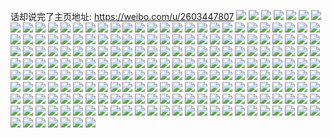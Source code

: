 话却说完了主页地址: https://weibo.com/u/2603447807 
![](https://wx4.sinaimg.cn/mw2000/9b2d75ffly1h91364i2w4j20u0140n3x.jpg) 
![](https://wx4.sinaimg.cn/mw2000/9b2d75ffly1h91363ygyoj20u0140ahl.jpg) 
![](https://wx4.sinaimg.cn/mw2000/9b2d75ffly1h8zaenlus6j20u01syn2s.jpg) 
![](https://wx4.sinaimg.cn/mw2000/9b2d75ffly1h8zaeo5xxbj20u014ggu9.jpg) 
![](https://wx4.sinaimg.cn/mw2000/9b2d75ffly1gvyb8jtv3nj21hs1zpkjl.jpg) 
![](https://wx4.sinaimg.cn/mw2000/002QbNHFly1gv9ajdi527j63402c0npf02.jpg) 
![](https://wx4.sinaimg.cn/mw2000/002QbNHFly1gv9ajb8n2sj62c037ie8302.jpg) 
![](https://wx4.sinaimg.cn/mw2000/002QbNHFly1gv9ajinm77j62c02c0u0x02.jpg) 
![](https://wx4.sinaimg.cn/mw2000/002QbNHFly1gv9ajlw4j0j63402c04qr02.jpg) 
![](https://wx4.sinaimg.cn/mw2000/002QbNHFly1gv9ajoquzfj63402c0npf02.jpg) 
![](https://wx4.sinaimg.cn/mw2000/002QbNHFly1gv9ajgtgjwj63402c01l002.jpg) 
![](https://wx4.sinaimg.cn/mw2000/002QbNHFly1gug4cnkdsgj60u01407gn02.jpg) 
![](https://wx4.sinaimg.cn/mw2000/002QbNHFly1gteextw9kcj627g2xx7wi02.jpg) 
![](https://wx4.sinaimg.cn/mw2000/002QbNHFly1gteexrjatmj60xc0xctjt02.jpg) 
![](https://wx4.sinaimg.cn/mw2000/002QbNHFly1gteexqyrfnj61sd1sdhce02.jpg) 
![](https://wx4.sinaimg.cn/mw2000/002QbNHFly1gteexsk4l3j61s91s9b2902.jpg) 
![](https://wx4.sinaimg.cn/mw2000/002QbNHFly1gteexvzt2tj60yi22onpd02.jpg) 
![](https://wx4.sinaimg.cn/mw2000/002QbNHFly1gtpa3wb2u5j61x81x8u0x02.jpg) 
![](https://wx4.sinaimg.cn/mw2000/9b2d75ffgy1gta162535sj22c02c0e81.jpg) 
![](https://wx4.sinaimg.cn/mw2000/002QbNHFly1gt30o69r7kj62c02c04qq02.jpg) 
![](https://wx4.sinaimg.cn/mw2000/9b2d75ffly1gt30o8ud4bj22c02c0npe.jpg) 
![](https://wx4.sinaimg.cn/mw2000/9b2d75ffly1gt30pvpovzj21v31v34qq.jpg) 
![](https://wx4.sinaimg.cn/mw2000/9b2d75ffly1gt30o6xz75j20yi0k5di8.jpg) 
![](https://wx4.sinaimg.cn/mw2000/002QbNHFly1gu4ur9ljn7j60u0140wny02.jpg) 
![](https://wx4.sinaimg.cn/mw2000/9b2d75ffly1gsurk0o22mj20u00u041q.jpg) 
![](https://wx4.sinaimg.cn/mw2000/9b2d75ffly1gsurdyljphj20u00u0jux.jpg) 
![](https://wx4.sinaimg.cn/mw2000/9b2d75ffly1gsrc6uybgdj20u01o0n9d.jpg) 
![](https://wx4.sinaimg.cn/mw2000/9b2d75ffly1gss7gntlt2j20u0140q9o.jpg) 
![](https://wx4.sinaimg.cn/mw2000/9b2d75ffly1gss7i0z5oxj20u0140n9s.jpg) 
![](https://wx4.sinaimg.cn/mw2000/9b2d75ffly1gsq06u5qtlj20u0140n1r.jpg) 
![](https://wx4.sinaimg.cn/mw2000/9b2d75ffly1gsq06uiy56j20u00u00ye.jpg) 
![](https://wx4.sinaimg.cn/mw2000/9b2d75ffly1gsntqkuml0j20u013ztie.jpg) 
![](https://wx4.sinaimg.cn/mw2000/9b2d75ffly1gsntqmglacj20u014i113.jpg) 
![](https://wx4.sinaimg.cn/mw2000/9b2d75ffly1gs9lqo369yj20yi0yijur.jpg) 
![](https://wx4.sinaimg.cn/mw2000/9b2d75ffly1grn56plosej21o02807wi.jpg) 
![](https://wx4.sinaimg.cn/mw2000/9b2d75ffly1grn57s7mfzj21o0280e81.jpg) 
![](https://wx4.sinaimg.cn/mw2000/9b2d75ffly1gr6l72hw0nj22c02c0qv5.jpg) 
![](https://wx4.sinaimg.cn/mw2000/9b2d75ffly1gr6l73cipoj23402c0np0.jpg) 
![](https://wx4.sinaimg.cn/mw2000/9b2d75ffly1gr6l70p9xsj22c02c0x6p.jpg) 
![](https://wx4.sinaimg.cn/mw2000/9b2d75ffly1gr6lfdfll8j22c02c0e81.jpg) 
![](https://wx4.sinaimg.cn/mw2000/9b2d75ffly1gr6l75c5j0j22801o0qv5.jpg) 
![](https://wx4.sinaimg.cn/mw2000/9b2d75ffly1gr6lfbvvekj2216216x6q.jpg) 
![](https://wx4.sinaimg.cn/mw2000/002QbNHFly1gr2pmmpk2lj61eu1vr1ky02.jpg) 
![](https://wx4.sinaimg.cn/mw2000/9b2d75ffly1gqr88tdyz7j22c02c0hdt.jpg) 
![](https://wx4.sinaimg.cn/mw2000/9b2d75ffly1gqr86ue8ijj22c02c0u0x.jpg) 
![](https://wx4.sinaimg.cn/mw2000/9b2d75ffly1gqb56bf1m6j20rs1qi4qp.jpg) 
![](https://wx4.sinaimg.cn/mw2000/9b2d75ffly1gqb560s7drj22bz2c0e82.jpg) 
![](https://wx4.sinaimg.cn/mw2000/9b2d75ffly1gqb5688pd2j22782xnnpe.jpg) 
![](https://wx4.sinaimg.cn/mw2000/9b2d75ffly1gqa862nzznj22c0340b2a.jpg) 
![](https://wx4.sinaimg.cn/mw2000/9b2d75ffly1gqa86dpqgaj22c0340u0y.jpg) 
![](https://wx4.sinaimg.cn/mw2000/9b2d75ffly1gqa8665jkgj23402c0e83.jpg) 
![](https://wx4.sinaimg.cn/mw2000/9b2d75ffly1gqa86jj6zyj22c0340e84.jpg) 
![](https://wx4.sinaimg.cn/mw2000/9b2d75ffly1gqa868xl5aj235s2xknpf.jpg) 
![](https://wx4.sinaimg.cn/mw2000/9b2d75ffly1gqa86m75gmj22c0340kjm.jpg) 
![](https://wx4.sinaimg.cn/mw2000/9b2d75ffly1gq9gctpjv2j22c02c0x6p.jpg) 
![](https://wx4.sinaimg.cn/mw2000/9b2d75ffly1gq9gcvn82wj22923031ky.jpg) 
![](https://wx4.sinaimg.cn/mw2000/9b2d75ffly1gq8hwz7tjvj22c02bz4qq.jpg) 
![](https://wx4.sinaimg.cn/mw2000/9b2d75ffly1gq8hx1yeyfj221q21qb29.jpg) 
![](https://wx4.sinaimg.cn/mw2000/9b2d75ffly1gq8hx019e7j22bm2bne81.jpg) 
![](https://wx4.sinaimg.cn/mw2000/9b2d75ffly1gq6m0x1nd4j20u00u012b.jpg) 
![](https://wx4.sinaimg.cn/mw2000/9b2d75ffly1gq6m0sp7gnj20u00u0n9f.jpg) 
![](https://wx4.sinaimg.cn/mw2000/9b2d75ffly1gq6m0qco7qj20u10u0gvp.jpg) 
![](https://wx4.sinaimg.cn/mw2000/9b2d75ffly1gq6m0vd9rrj20u00u0dkh.jpg) 
![](https://wx4.sinaimg.cn/mw2000/9b2d75ffly1gq6m0w2e6pj20mc0mc445.jpg) 
![](https://wx4.sinaimg.cn/mw2000/9b2d75ffly1gq6m0u3uj5j20ku0rsn16.jpg) 
![](https://wx4.sinaimg.cn/mw2000/9b2d75ffly1gns2vrnk06j20u00u0aj0.jpg) 
![](https://wx4.sinaimg.cn/mw2000/9b2d75ffly1gns2vs0xmnj20u00u0gv6.jpg) 
![](https://wx4.sinaimg.cn/mw2000/9b2d75ffly1gns2vr5hn3j20u00u07au.jpg) 
![](https://wx4.sinaimg.cn/mw2000/9b2d75ffly1gns2vshfa3j20u00u0n4w.jpg) 
![](https://wx4.sinaimg.cn/mw2000/9b2d75ffly1gns2vt5bz6j21400u0ao5.jpg) 
![](https://wx4.sinaimg.cn/mw2000/9b2d75ffly1gns2vur7xxj20u00u0117.jpg) 
![](https://wx4.sinaimg.cn/mw2000/9b2d75ffly1gns2vv628jj21400u0gwe.jpg) 
![](https://wx4.sinaimg.cn/mw2000/9b2d75ffly1gns2vtwewbj20u00u011v.jpg) 
![](https://wx4.sinaimg.cn/mw2000/9b2d75ffly1gns2vw1x8uj20u00u00xm.jpg) 
![](https://wx4.sinaimg.cn/mw2000/9b2d75ffly1gmw1je03qfj228f1ode81.jpg) 
![](https://wx4.sinaimg.cn/mw2000/9b2d75ffly1gloeto025sj220f20gb29.jpg) 
![](https://wx4.sinaimg.cn/mw2000/9b2d75ffly1gljmyxeq4kj22c02c0hdt.jpg) 
![](https://wx4.sinaimg.cn/mw2000/9b2d75ffly1gljmz0wmn1j20hw0zugul.jpg) 
![](https://wx4.sinaimg.cn/mw2000/9b2d75ffgy1gkeejl0xlaj20rs1jk7p9.jpg) 
![](https://wx4.sinaimg.cn/mw2000/9b2d75ffgy1gkdkf2p0kpj20u00ub13o.jpg) 
![](https://wx4.sinaimg.cn/mw2000/9b2d75ffgy1gkdkf1tsr8j20u00u0dm5.jpg) 
![](https://wx4.sinaimg.cn/mw2000/9b2d75ffgy1gkdkf0kx59j20u00u00zn.jpg) 
![](https://wx4.sinaimg.cn/mw2000/9b2d75ffgy1gkdkf29eijj20u00u0afx.jpg) 
![](https://wx4.sinaimg.cn/mw2000/9b2d75ffgy1gkc639r567j20u10u0agg.jpg) 
![](https://wx4.sinaimg.cn/mw2000/9b2d75ffgy1gkc60usqnij20u00u047t.jpg) 
![](https://wx4.sinaimg.cn/mw2000/9b2d75ffly1gkj2uygduwj20rs15pwna.jpg) 
![](https://wx4.sinaimg.cn/mw2000/9b2d75ffgy1gkc60rn71bj20u0140agk.jpg) 
![](https://wx4.sinaimg.cn/mw2000/9b2d75ffgy1gkc60tgbq3j20u00u04b4.jpg) 
![](https://wx4.sinaimg.cn/mw2000/9b2d75ffgy1gkc60sg880j20u00u0jul.jpg) 
![](https://wx4.sinaimg.cn/mw2000/9b2d75ffly1gjl52k6durj21zv1zv7wi.jpg) 
![](https://wx4.sinaimg.cn/mw2000/9b2d75ffly1gjl5c8t7l5j22801o0b2a.jpg) 
![](https://wx4.sinaimg.cn/mw2000/9b2d75ffly1gjl51mf3yvj22c02c0nk9.jpg) 
![](https://wx4.sinaimg.cn/mw2000/9b2d75ffly1gj507hmwzzj20u00u047z.jpg) 
![](https://wx4.sinaimg.cn/mw2000/9b2d75ffly1gj508rirt7j20u00u0jx1.jpg) 
![](https://wx4.sinaimg.cn/mw2000/9b2d75ffly1gjb7lh9twsj20rs1jknh1.jpg) 
![](https://wx4.sinaimg.cn/mw2000/9b2d75ffly1gj507i3w20j20u00u07h1.jpg) 
![](https://wx4.sinaimg.cn/mw2000/9b2d75ffly1gj507j393pj20u00u0wjp.jpg) 
![](https://wx4.sinaimg.cn/mw2000/9b2d75ffly1gjb7kba5x0j20u00u047e.jpg) 
![](https://wx4.sinaimg.cn/mw2000/9b2d75ffly1gj508ikh8cj20u00u0dm3.jpg) 
![](https://wx4.sinaimg.cn/mw2000/9b2d75ffly1gj507jm1t1j20u00u00ye.jpg) 
![](https://wx4.sinaimg.cn/mw2000/9b2d75ffly1gj507ipp9vj20u00u0n3o.jpg) 
![](https://wx4.sinaimg.cn/mw2000/9b2d75ffly1gikzs701vzj22801o0u0x.jpg) 
![](https://wx4.sinaimg.cn/mw2000/9b2d75ffly1gikzvyhal4j22c02c0hdu.jpg) 
![](https://wx4.sinaimg.cn/mw2000/9b2d75ffly1gikzryiam0j227k27jb2a.jpg) 
![](https://wx4.sinaimg.cn/mw2000/9b2d75ffly1gikzrx8ay7j22c02c0npd.jpg) 
![](https://wx4.sinaimg.cn/mw2000/9b2d75ffly1gi9964qgy4j22801o07wi.jpg) 
![](https://wx4.sinaimg.cn/mw2000/9b2d75ffly1gi995pzdggj22c02c04qp.jpg) 
![](https://wx4.sinaimg.cn/mw2000/9b2d75ffly1gi995j47y8j22801o07wi.jpg) 
![](https://wx4.sinaimg.cn/mw2000/9b2d75ffly1ghn1qavhfpj20rs1jk7l4.jpg) 
![](https://wx4.sinaimg.cn/mw2000/9b2d75ffly1ghn1qdsbg8j20u00u049h.jpg) 
![](https://wx4.sinaimg.cn/mw2000/9b2d75ffly1ghn1qfjtlnj20u00u0tjy.jpg) 
![](https://wx4.sinaimg.cn/mw2000/9b2d75ffly1ghn1qguncdj20u00u0k2f.jpg) 
![](https://wx4.sinaimg.cn/mw2000/9b2d75ffly1ghn1qiazyxj20u00u0n33.jpg) 
![](https://wx4.sinaimg.cn/mw2000/9b2d75ffly1ghn1qj7xiuj20u00u0wpd.jpg) 
![](https://wx4.sinaimg.cn/mw2000/9b2d75ffly1ghr5gnfuf7j20sc0qujy2.jpg) 
![](https://wx4.sinaimg.cn/mw2000/9b2d75ffly1ghn1qq1ps5j21400u0qgu.jpg) 
![](https://wx4.sinaimg.cn/mw2000/9b2d75ffly1ghn1qk0brzj20vf0u0dov.jpg) 
![](https://wx4.sinaimg.cn/mw2000/9b2d75ffly1ghlnofn6m7j20rs1jkneb.jpg) 
![](https://wx4.sinaimg.cn/mw2000/9b2d75ffly1ghlnogmhutj212y0u0alr.jpg) 
![](https://wx4.sinaimg.cn/mw2000/9b2d75ffly1gh0hkygvidj22c02c01ao.jpg) 
![](https://wx4.sinaimg.cn/mw2000/9b2d75ffly1gh0hkvlzndj22c02c0hau.jpg) 
![](https://wx4.sinaimg.cn/mw2000/9b2d75ffly1gh0hl0qxl4j222b22be82.jpg) 
![](https://wx4.sinaimg.cn/mw2000/9b2d75ffly1gh0hl004o7j218f18fwvy.jpg) 
![](https://wx4.sinaimg.cn/mw2000/9b2d75ffly1gh0hp4bmxoj221w21we82.jpg) 
![](https://wx4.sinaimg.cn/mw2000/9b2d75ffly1gh0hkxmx3gj22c02c04qq.jpg) 
![](https://wx4.sinaimg.cn/mw2000/9b2d75ffly1ghiv0m27d3j20rs2bce81.jpg) 
![](https://wx4.sinaimg.cn/mw2000/9b2d75ffly1ghiv0x90grj22c02c0x6p.jpg) 
![](https://wx4.sinaimg.cn/mw2000/9b2d75ffly1ghiv0ljtylj20rs1jk1kx.jpg) 
![](https://wx4.sinaimg.cn/mw2000/9b2d75ffly1gez4oigpk0j20u00u0ti4.jpg) 
![](https://wx4.sinaimg.cn/mw2000/9b2d75ffly1gez4oi3020j20u00u07ef.jpg) 
![](https://wx4.sinaimg.cn/mw2000/9b2d75ffly1ge53f763i8j20u00u0gva.jpg) 
![](https://wx4.sinaimg.cn/mw2000/9b2d75ffly1ge53f7lcvqj21400u0tls.jpg) 
![](https://wx4.sinaimg.cn/mw2000/9b2d75ffly1ge53f6omh6j20u00u0dp8.jpg) 
![](https://wx4.sinaimg.cn/mw2000/9b2d75ffly1gdk9jikikej21o01o0hdt.jpg) 
![](https://wx4.sinaimg.cn/mw2000/9b2d75ffly1gdk9jhnsd7j21o01o0e81.jpg) 
![](https://wx4.sinaimg.cn/mw2000/9b2d75ffly1gdaonv6b4yj20u00u0n79.jpg) 
![](https://wx4.sinaimg.cn/mw2000/9b2d75ffly1gdaonusf9yj20u00u0do1.jpg) 
![](https://wx4.sinaimg.cn/mw2000/9b2d75ffly1gdaonw6001j20u00u0wow.jpg) 
![](https://wx4.sinaimg.cn/mw2000/9b2d75ffly1gdb3exwwuej20u00u0k38.jpg) 
![](https://wx4.sinaimg.cn/mw2000/9b2d75ffly1gd1w0alp0fj20u00u0alc.jpg) 
![](https://wx4.sinaimg.cn/mw2000/9b2d75ffly1gd1w0a8347j20u00u0wpv.jpg) 
![](https://wx4.sinaimg.cn/mw2000/9b2d75ffly1gd1w0b353pj20u00u0k2k.jpg) 
![](https://wx4.sinaimg.cn/mw2000/9b2d75ffly1gbwstq5exvj21nm1nm7wh.jpg) 
![](https://wx4.sinaimg.cn/mw2000/9b2d75ffly1gbwstnsj12j22c02c0hdt.jpg) 
![](https://wx4.sinaimg.cn/mw2000/9b2d75ffly1gbigyulnv1j22c02c0x43.jpg) 
![](https://wx4.sinaimg.cn/mw2000/9b2d75ffly1gbigytajb4j22c02c01kx.jpg) 
![](https://wx4.sinaimg.cn/mw2000/9b2d75ffly1gbigz68xg0j22c02c01kx.jpg) 
![](https://wx4.sinaimg.cn/mw2000/9b2d75ffly1gbigz7v1rvj22c02c0e81.jpg) 
![](https://wx4.sinaimg.cn/mw2000/9b2d75ffly1gbigz9efkmj22c02c01kb.jpg) 
![](https://wx4.sinaimg.cn/mw2000/9b2d75ffly1gbigz4ofoqj22c02c04qp.jpg) 
![](https://wx4.sinaimg.cn/mw2000/9b2d75ffly1g6s6wcilehj20u00u07cc.jpg) 
![](https://wx4.sinaimg.cn/mw2000/9b2d75ffly1gbbpg7uxzzj20rs1qiql0.jpg) 
![](https://wx4.sinaimg.cn/mw2000/9b2d75ffgy1g5houebj8aj20rs3uwhdu.jpg) 
![](https://wx4.sinaimg.cn/mw2000/9b2d75ffgy1g5houfuyzaj20rs1jktt8.jpg) 
![](https://wx4.sinaimg.cn/mw2000/9b2d75ffly1gcrtndc5mbj20rs3uwnpe.jpg) 
![](https://wx4.sinaimg.cn/mw2000/9b2d75ffly1gcrtq9icfsj20rs5egkjn.jpg) 
![](https://wx4.sinaimg.cn/mw2000/9b2d75ffly1gcyqpxdb4qj20rs1jk4mq.jpg) 
![](https://wx4.sinaimg.cn/mw2000/9b2d75ffly1g50utf38y7j21us1use81.jpg) 
![](https://wx4.sinaimg.cn/mw2000/9b2d75ffly1g4a9qe7oz4j22c02c0e82.jpg) 
![](https://wx4.sinaimg.cn/mw2000/9b2d75ffly1g4a9pr3wpyj22c02c0qv5.jpg) 
![](https://wx4.sinaimg.cn/mw2000/9b2d75ffly1g3whfflvfuj20u00u0jx2.jpg) 
![](https://wx4.sinaimg.cn/mw2000/9b2d75ffly1g39maochqzj21400u0gsl.jpg) 
![](https://wx4.sinaimg.cn/mw2000/9b2d75ffly1g259ywhnzrj227u1o0qv7.jpg) 
![](https://wx4.sinaimg.cn/mw2000/9b2d75ffly1g259z1znt8j22c02c0b2a.jpg) 
![](https://wx4.sinaimg.cn/mw2000/9b2d75ffly1g259z5o96hj22c02c07wh.jpg) 
![](https://wx4.sinaimg.cn/mw2000/9b2d75ffly1g1m0wmsusqj227v1o0hdw.jpg) 
![](https://wx4.sinaimg.cn/mw2000/9b2d75ffly1g1m0wo30bmj22ah31ze81.jpg) 
![](https://wx4.sinaimg.cn/mw2000/9b2d75ffly1g1m0wnb8u7j20v80v849n.jpg) 
![](https://wx4.sinaimg.cn/mw2000/9b2d75ffly1g13y1j6c0jj20u00u0zv1.jpg) 
![](https://wx4.sinaimg.cn/mw2000/9b2d75ffly1g06cspdlrtj20u00u0do3.jpg) 
![](https://wx4.sinaimg.cn/mw2000/9b2d75ffly1g03fggxl22j20rs2k2npf.jpg) 
![](https://wx4.sinaimg.cn/mw2000/9b2d75ffly1g03fgavvkbj20rs4mohdy.jpg) 
![](https://wx4.sinaimg.cn/mw2000/9b2d75ffly1g03fhfdk64j20rs3vunph.jpg) 
![](https://wx4.sinaimg.cn/mw2000/9b2d75ffly1g03fgriybvj20rs4monpi.jpg) 
![](https://wx4.sinaimg.cn/mw2000/9b2d75ffly1g03fhosilsj20rs3uwu11.jpg) 
![](https://wx4.sinaimg.cn/mw2000/9b2d75ffly1g03fh5ylw7j20rs5eg1l4.jpg) 
![](https://wx4.sinaimg.cn/mw2000/9b2d75ffly1g03fhzaao0j20rs4ajhdy.jpg) 
![](https://wx4.sinaimg.cn/mw2000/9b2d75ffly1ghivmn46sdj20rs3uwx6p.jpg) 
![](https://wx4.sinaimg.cn/mw2000/9b2d75ffly1g03fhzwbu3j20qg0qhmzi.jpg) 
![](https://wx4.sinaimg.cn/mw2000/9b2d75ffly1fzv47xah95j20u00u0q7s.jpg) 
![](https://wx4.sinaimg.cn/mw2000/9b2d75ffly1fzv47wxfkoj20u00u0gy3.jpg) 
![](https://wx4.sinaimg.cn/mw2000/9b2d75ffly1fz2opowb8yj213x0u0gxs.jpg) 
![](https://wx4.sinaimg.cn/mw2000/9b2d75ffly1fz2opnkj4ij20u00u0gus.jpg) 
![](https://wx4.sinaimg.cn/mw2000/9b2d75ffly1fz2oppu4azj21900u046p.jpg) 
![](https://wx4.sinaimg.cn/mw2000/9b2d75ffly1fz2opqif2nj20u00u0wjy.jpg) 
![](https://wx4.sinaimg.cn/mw2000/9b2d75ffly1fz2oprjuufj20u00u0wln.jpg) 
![](https://wx4.sinaimg.cn/mw2000/9b2d75ffly1fz2opm47l3j20u00u0jy1.jpg) 
![](https://wx4.sinaimg.cn/mw2000/9b2d75ffly1fxer7ga8x1j22c02c0e87.jpg) 
![](https://wx4.sinaimg.cn/mw2000/9b2d75ffly1fwfyxxdwmdj20zk0qodo2.jpg) 
![](https://wx4.sinaimg.cn/mw2000/9b2d75ffly1fwfyxtdyl5j20zk0qogor.jpg) 
![](https://wx4.sinaimg.cn/mw2000/9b2d75ffly1fwfyxxxn43j20qo0qon46.jpg) 
![](https://wx4.sinaimg.cn/mw2000/9b2d75ffly1fw4gg6lbx2j22c02c0qva.jpg) 
![](https://wx4.sinaimg.cn/mw2000/9b2d75ffly1fw4ggh4nukj23402c0b29.jpg) 
![](https://wx4.sinaimg.cn/mw2000/9b2d75ffly1fw4ggsrnxcj22c02c07wh.jpg) 
![](https://wx4.sinaimg.cn/mw2000/9b2d75ffly1fvjijr3f5oj20qo0qo0zi.jpg) 
![](https://wx4.sinaimg.cn/mw2000/9b2d75ffly1fvjijsnflsj20qo0qo7d8.jpg) 
![](https://wx4.sinaimg.cn/mw2000/9b2d75ffly1fvjijt3e2dj20zk0qoguk.jpg) 
![](https://wx4.sinaimg.cn/mw2000/9b2d75ffly1fvjijsbmopj20qo0qon67.jpg) 
![](https://wx4.sinaimg.cn/mw2000/9b2d75ffly1fvb7c1p35lj20qo0qoqdd.jpg) 
![](https://wx4.sinaimg.cn/mw2000/9b2d75ffly1fvb7bv37wjj20qo0qo0xa.jpg) 
![](https://wx4.sinaimg.cn/mw2000/9b2d75ffly1fuzwdcs881j20yi0mijx0.jpg) 
![](https://wx4.sinaimg.cn/mw2000/9b2d75ffly1fuzwdbxf1dj20qo0qogq4.jpg) 
![](https://wx4.sinaimg.cn/mw2000/9b2d75ffly1fuzwgu93mqj21bf0qo14c.jpg) 
![](https://wx4.sinaimg.cn/mw2000/9b2d75ffly1ftlayjf1kyj22c02c0u14.jpg) 
![](https://wx4.sinaimg.cn/mw2000/9b2d75ffly1ftlaylmji6j20zk0qodnn.jpg) 
![](https://wx4.sinaimg.cn/mw2000/9b2d75ffly1fsy4zf7hlcj20u00u0tgq.jpg) 
![](https://wx4.sinaimg.cn/mw2000/9b2d75ffgy1glpilajz3dj20u00u0ah7.jpg) 
![](https://wx4.sinaimg.cn/mw2000/9b2d75ffgy1glpik46cmej20u00u0wkj.jpg) 
![](https://wx4.sinaimg.cn/mw2000/9b2d75ffgy1glpik2uyvtj20u00u0q8a.jpg) 
![](https://wx4.sinaimg.cn/mw2000/9b2d75ffly1fs0mliqjc6j21120kuq67.jpg) 
![](https://wx4.sinaimg.cn/mw2000/9b2d75ffly1fqz67mzuwlj20go0gon7g.jpg) 
![](https://wx4.sinaimg.cn/mw2000/9b2d75ffly1fpo7k5srdfj20qo0qo78c.jpg) 
![](https://wx4.sinaimg.cn/mw2000/9b2d75ffly1fpmz9zdj7fj20zk0qoaj4.jpg) 
![](https://wx4.sinaimg.cn/mw2000/9b2d75ffly1fpmzct60hjj20qo0qojyn.jpg) 
